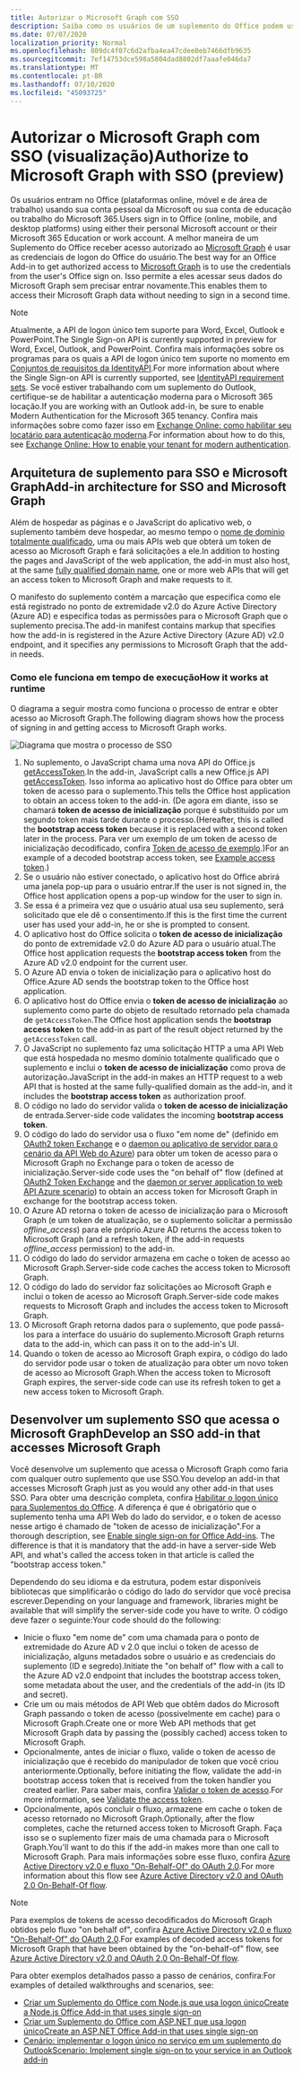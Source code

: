 ```yaml
---
title: Autorizar o Microsoft Graph com SSO
description: Saiba como os usuários de um suplemento do Office podem usar o logon único (SSO) para buscar dados do Microsoft Graph.
ms.date: 07/07/2020
localization_priority: Normal
ms.openlocfilehash: 809dc4f07c6d2afba4ea47cdee0eb7466dfb9635
ms.sourcegitcommit: 7ef14753dce598a5804dad8802df7aaafe046da7
ms.translationtype: MT
ms.contentlocale: pt-BR
ms.lasthandoff: 07/10/2020
ms.locfileid: "45093725"
---
```

# <a name="authorize-to-microsoft-graph-with-sso-preview"></a><span data-ttu-id="17992-103">Autorizar o Microsoft Graph com SSO (visualização)</span><span class="sxs-lookup"><span data-stu-id="17992-103">Authorize to Microsoft Graph with SSO (preview)</span></span>

<span data-ttu-id="17992-104">Os usuários entram no Office (plataformas online, móvel e de área de trabalho) usando sua conta pessoal da Microsoft ou sua conta de educação ou trabalho do Microsoft 365.</span><span class="sxs-lookup"><span data-stu-id="17992-104">Users sign in to Office (online, mobile, and desktop platforms) using either their personal Microsoft account or their Microsoft 365 Education or work account.</span></span> <span data-ttu-id="17992-105">A melhor maneira de um Suplemento do Office receber acesso autorizado ao [Microsoft Graph](https://developer.microsoft.com/graph/docs) é usar as credenciais de logon do Office do usuário.</span><span class="sxs-lookup"><span data-stu-id="17992-105">The best way for an Office Add-in to get authorized access to [Microsoft Graph](https://developer.microsoft.com/graph/docs) is to use the credentials from the user's Office sign on.</span></span> <span data-ttu-id="17992-106">Isso permite a eles acessar seus dados do Microsoft Graph sem precisar entrar novamente.</span><span class="sxs-lookup"><span data-stu-id="17992-106">This enables them to access their Microsoft Graph data without needing to sign in a second time.</span></span>

> [!NOTE]
> <span data-ttu-id="17992-107">Atualmente, a API de logon único tem suporte para Word, Excel, Outlook e PowerPoint.</span><span class="sxs-lookup"><span data-stu-id="17992-107">The Single Sign-on API is currently supported in preview for Word, Excel, Outlook, and PowerPoint.</span></span> <span data-ttu-id="17992-108">Confira mais informações sobre os programas para os quais a API de logon único tem suporte no momento em [Conjuntos de requisitos da IdentityAPI](../reference/requirement-sets/identity-api-requirement-sets.md).</span><span class="sxs-lookup"><span data-stu-id="17992-108">For more information about where the Single Sign-on API is currently supported, see [IdentityAPI requirement sets](../reference/requirement-sets/identity-api-requirement-sets.md).</span></span>
> <span data-ttu-id="17992-109">Se você estiver trabalhando com um suplemento do Outlook, certifique-se de habilitar a autenticação moderna para o Microsoft 365 locação.</span><span class="sxs-lookup"><span data-stu-id="17992-109">If you are working with an Outlook add-in, be sure to enable Modern Authentication for the Microsoft 365 tenancy.</span></span> <span data-ttu-id="17992-110">Confira mais informações sobre como fazer isso em [Exchange Online: como habilitar seu locatário para autenticação moderna](https://social.technet.microsoft.com/wiki/contents/articles/32711.exchange-online-how-to-enable-your-tenant-for-modern-authentication.aspx).</span><span class="sxs-lookup"><span data-stu-id="17992-110">For information about how to do this, see [Exchange Online: How to enable your tenant for modern authentication](https://social.technet.microsoft.com/wiki/contents/articles/32711.exchange-online-how-to-enable-your-tenant-for-modern-authentication.aspx).</span></span>

## <a name="add-in-architecture-for-sso-and-microsoft-graph"></a><span data-ttu-id="17992-111">Arquitetura de suplemento para SSO e Microsoft Graph</span><span class="sxs-lookup"><span data-stu-id="17992-111">Add-in architecture for SSO and Microsoft Graph</span></span>

<span data-ttu-id="17992-112">Além de hospedar as páginas e o JavaScript do aplicativo web, o suplemento também deve hospedar, ao mesmo tempo o [nome de domínio totalmente qualificado](/windows/desktop/DNS/f-gly#_dns_fully_qualified_domain_name_fqdn__gly), uma ou mais APIs web que obterá um token de acesso ao Microsoft Graph e fará solicitações a ele.</span><span class="sxs-lookup"><span data-stu-id="17992-112">In addition to hosting the pages and JavaScript of the web application, the add-in must also host, at the same [fully qualified domain name](/windows/desktop/DNS/f-gly#_dns_fully_qualified_domain_name_fqdn__gly), one or more web APIs that will get an access token to Microsoft Graph and make requests to it.</span></span>

<span data-ttu-id="17992-113">O manifesto do suplemento contém a marcação que especifica como ele está registrado no ponto de extremidade v2.0 do Azure Active Directory (Azure AD) e especifica todas as permissões para o Microsoft Graph que o suplemento precisa.</span><span class="sxs-lookup"><span data-stu-id="17992-113">The add-in manifest contains markup that specifies how the add-in is registered in the Azure Active Directory (Azure AD) v2.0 endpoint, and it specifies any permissions to Microsoft Graph that the add-in needs.</span></span>

### <a name="how-it-works-at-runtime"></a><span data-ttu-id="17992-114">Como ele funciona em tempo de execução</span><span class="sxs-lookup"><span data-stu-id="17992-114">How it works at runtime</span></span>

<span data-ttu-id="17992-115">O diagrama a seguir mostra como funciona o processo de entrar e obter acesso ao Microsoft Graph.</span><span class="sxs-lookup"><span data-stu-id="17992-115">The following diagram shows how the process of signing in and getting access to Microsoft Graph works.</span></span>

![Diagrama que mostra o processo de SSO](../images/sso-access-to-microsoft-graph.png)

1. <span data-ttu-id="17992-117">No suplemento, o JavaScript chama uma nova API do Office.js [getAccessToken](/javascript/api/office-runtime/officeruntime.auth#getaccesstoken-options-).</span><span class="sxs-lookup"><span data-stu-id="17992-117">In the add-in, JavaScript calls a new Office.js API [getAccessToken](/javascript/api/office-runtime/officeruntime.auth#getaccesstoken-options-).</span></span> <span data-ttu-id="17992-118">Isso informa ao aplicativo host do Office para obter um token de acesso para o suplemento.</span><span class="sxs-lookup"><span data-stu-id="17992-118">This tells the Office host application to obtain an access token to the add-in.</span></span> <span data-ttu-id="17992-119">(De agora em diante, isso se chamará **token de acesso de inicialização** porque é substituído por um segundo token mais tarde durante o processo.</span><span class="sxs-lookup"><span data-stu-id="17992-119">(Hereafter, this is called the **bootstrap access token** because it is replaced with a second token later in the process.</span></span> <span data-ttu-id="17992-120">Para ver um exemplo de um token de acesso de inicialização decodificado, confira [Token de acesso de exemplo](sso-in-office-add-ins.md#example-access-token).)</span><span class="sxs-lookup"><span data-stu-id="17992-120">For an example of a decoded bootstrap access token, see [Example access token](sso-in-office-add-ins.md#example-access-token).)</span></span>
2. <span data-ttu-id="17992-121">Se o usuário não estiver conectado, o aplicativo host do Office abrirá uma janela pop-up para o usuário entrar.</span><span class="sxs-lookup"><span data-stu-id="17992-121">If the user is not signed in, the Office host application opens a pop-up window for the user to sign in.</span></span>
3. <span data-ttu-id="17992-122">Se essa é a primeira vez que o usuário atual usa seu suplemento, será solicitado que ele dê o consentimento.</span><span class="sxs-lookup"><span data-stu-id="17992-122">If this is the first time the current user has used your add-in, he or she is prompted to consent.</span></span>
4. <span data-ttu-id="17992-123">O aplicativo host do Office solicita o **token de acesso de inicialização** do ponto de extremidade v2.0 do Azure AD para o usuário atual.</span><span class="sxs-lookup"><span data-stu-id="17992-123">The Office host application requests the **bootstrap access token** from the Azure AD v2.0 endpoint for the current user.</span></span>
5. <span data-ttu-id="17992-124">O Azure AD envia o token de inicialização para o aplicativo host do Office.</span><span class="sxs-lookup"><span data-stu-id="17992-124">Azure AD sends the bootstrap token to the Office host application.</span></span>
6. <span data-ttu-id="17992-125">O aplicativo host do Office envia o **token de acesso de inicialização** ao suplemento como parte do objeto de resultado retornado pela chamada de `getAccessToken`.</span><span class="sxs-lookup"><span data-stu-id="17992-125">The Office host application sends the **bootstrap access token** to the add-in as part of the result object returned by the `getAccessToken` call.</span></span>
7. <span data-ttu-id="17992-126">O JavaScript no suplemento faz uma solicitação HTTP a uma API Web que está hospedada no mesmo domínio totalmente qualificado que o suplemento e inclui o **token de acesso de inicialização** como prova de autorização.</span><span class="sxs-lookup"><span data-stu-id="17992-126">JavaScript in the add-in makes an HTTP request to a web API that is hosted at the same fully-qualified domain as the add-in, and it includes the **bootstrap access token** as authorization proof.</span></span>
8. <span data-ttu-id="17992-127">O código no lado do servidor valida o **token de acesso de inicialização** de entrada.</span><span class="sxs-lookup"><span data-stu-id="17992-127">Server-side code validates the incoming **bootstrap access token**.</span></span>
9. <span data-ttu-id="17992-128">O código do lado do servidor usa o fluxo "em nome de" (definido em [OAuth2 token Exchange](https://tools.ietf.org/html/draft-ietf-oauth-token-exchange-02) e o [daemon ou aplicativo de servidor para o cenário da API Web do Azure](/azure/active-directory/develop/active-directory-authentication-scenarios)) para obter um token de acesso para o Microsoft Graph no Exchange para o token de acesso de inicialização.</span><span class="sxs-lookup"><span data-stu-id="17992-128">Server-side code uses the "on behalf of" flow (defined at [OAuth2 Token Exchange](https://tools.ietf.org/html/draft-ietf-oauth-token-exchange-02) and the [daemon or server application to web API Azure scenario](/azure/active-directory/develop/active-directory-authentication-scenarios)) to obtain an access token for Microsoft Graph in exchange for the bootstrap access token.</span></span>
10. <span data-ttu-id="17992-129">O Azure AD retorna o token de acesso de inicialização para o Microsoft Graph (e um token de atualização, se o suplemento solicitar a permissão *offline_access*) para ele próprio.</span><span class="sxs-lookup"><span data-stu-id="17992-129">Azure AD returns the access token to Microsoft Graph (and a refresh token, if the add-in requests *offline_access* permission) to the add-in.</span></span>
11. <span data-ttu-id="17992-130">O código do lado do servidor armazena em cache o token de acesso ao Microsoft Graph.</span><span class="sxs-lookup"><span data-stu-id="17992-130">Server-side code caches the access token to Microsoft Graph.</span></span>
12. <span data-ttu-id="17992-131">O código do lado do servidor faz solicitações ao Microsoft Graph e inclui o token de acesso ao Microsoft Graph.</span><span class="sxs-lookup"><span data-stu-id="17992-131">Server-side code makes requests to Microsoft Graph and includes the access token to Microsoft Graph.</span></span>
13. <span data-ttu-id="17992-132">O Microsoft Graph retorna dados para o suplemento, que pode passá-los para a interface do usuário do suplemento.</span><span class="sxs-lookup"><span data-stu-id="17992-132">Microsoft Graph returns data to the add-in, which can pass it on to the add-in's UI.</span></span>
14. <span data-ttu-id="17992-133">Quando o token de acesso ao Microsoft Graph expira, o código do lado do servidor pode usar o token de atualização para obter um novo token de acesso ao Microsoft Graph.</span><span class="sxs-lookup"><span data-stu-id="17992-133">When the access token to Microsoft Graph expires, the server-side code can use its refresh token to get a new access token to Microsoft Graph.</span></span>

## <a name="develop-an-sso-add-in-that-accesses-microsoft-graph"></a><span data-ttu-id="17992-134">Desenvolver um suplemento SSO que acessa o Microsoft Graph</span><span class="sxs-lookup"><span data-stu-id="17992-134">Develop an SSO add-in that accesses Microsoft Graph</span></span>

<span data-ttu-id="17992-135">Você desenvolve um suplemento que acessa o Microsoft Graph como faria com qualquer outro suplemento que use SSO.</span><span class="sxs-lookup"><span data-stu-id="17992-135">You develop an add-in that accesses Microsoft Graph just as you would any other add-in that uses SSO.</span></span> <span data-ttu-id="17992-136">Para obter uma descrição completa, confira [Habilitar o logon único para Suplementos do Office](../develop/sso-in-office-add-ins.md). A diferença é que é obrigatório que o suplemento tenha uma API Web do lado do servidor, e o token de acesso nesse artigo é chamado de "token de acesso de inicialização".</span><span class="sxs-lookup"><span data-stu-id="17992-136">For a thorough description, see [Enable single sign-on for Office Add-ins](../develop/sso-in-office-add-ins.md). The difference is that it is mandatory that the add-in have a server-side Web API, and what's called the access token in that article is called the "bootstrap access token."</span></span>

<span data-ttu-id="17992-137">Dependendo do seu idioma e da estrutura, podem estar disponíveis bibliotecas que simplificarão o código do lado do servidor que você precisa escrever.</span><span class="sxs-lookup"><span data-stu-id="17992-137">Depending on your language and framework, libraries might be available that will simplify the server-side code you have to write.</span></span> <span data-ttu-id="17992-138">O código deve fazer o seguinte:</span><span class="sxs-lookup"><span data-stu-id="17992-138">Your code should do the following:</span></span>

* <span data-ttu-id="17992-139">Inicie o fluxo "em nome de" com uma chamada para o ponto de extremidade do Azure AD v 2.0 que inclui o token de acesso de inicialização, alguns metadados sobre o usuário e as credenciais do suplemento (ID e segredo).</span><span class="sxs-lookup"><span data-stu-id="17992-139">Initiate the "on behalf of" flow with a call to the Azure AD v2.0 endpoint that includes the bootstrap access token, some metadata about the user, and the credentials of the add-in (its ID and secret).</span></span>
* <span data-ttu-id="17992-140">Crie um ou mais métodos de API Web que obtêm dados do Microsoft Graph passando o token de acesso (possivelmente em cache) para o Microsoft Graph.</span><span class="sxs-lookup"><span data-stu-id="17992-140">Create one or more Web API methods that get Microsoft Graph data by passing the (possibly cached) access token to Microsoft Graph.</span></span>
* <span data-ttu-id="17992-141">Opcionalmente, antes de iniciar o fluxo, valide o token de acesso de inicialização que é recebido do manipulador de token que você criou anteriormente.</span><span class="sxs-lookup"><span data-stu-id="17992-141">Optionally, before initiating the flow, validate the add-in bootstrap access token that is received from the token handler you created earlier.</span></span> <span data-ttu-id="17992-142">Para saber mais, confira [Validar o token de acesso](sso-in-office-add-ins.md#validate-the-access-token).</span><span class="sxs-lookup"><span data-stu-id="17992-142">For more information, see [Validate the access token](sso-in-office-add-ins.md#validate-the-access-token).</span></span> 
* <span data-ttu-id="17992-143">Opcionalmente, após concluir o fluxo, armazene em cache o token de acesso retornado no Microsoft Graph.</span><span class="sxs-lookup"><span data-stu-id="17992-143">Optionally, after the flow completes, cache the returned access token to Microsoft Graph.</span></span> <span data-ttu-id="17992-144">Faça isso se o suplemento fizer mais de uma chamada para o Microsoft Graph.</span><span class="sxs-lookup"><span data-stu-id="17992-144">You'll want to do this if the add-in makes more than one call to Microsoft Graph.</span></span> <span data-ttu-id="17992-145">Para mais informações sobre esse fluxo, confira [Azure Active Directory v2.0 e fluxo "On-Behalf-Of" do OAuth 2.0](/azure/active-directory/develop/active-directory-v2-protocols-oauth-on-behalf-of).</span><span class="sxs-lookup"><span data-stu-id="17992-145">For more information about this flow see [Azure Active Directory v2.0 and OAuth 2.0 On-Behalf-Of flow](/azure/active-directory/develop/active-directory-v2-protocols-oauth-on-behalf-of).</span></span>

> [!NOTE]
> <span data-ttu-id="17992-146">Para exemplos de tokens de acesso decodificados do Microsoft Graph obtidos pelo fluxo "on behalf of", confira [Azure Active Directory v2.0 e fluxo "On-Behalf-Of" do OAuth 2.0](/azure/active-directory/develop/active-directory-v2-protocols-oauth-on-behalf-of).</span><span class="sxs-lookup"><span data-stu-id="17992-146">For examples of decoded access tokens for Microsoft Graph that have been obtained by the "on-behalf-of" flow, see [Azure Active Directory v2.0 and OAuth 2.0 On-Behalf-Of flow](/azure/active-directory/develop/active-directory-v2-protocols-oauth-on-behalf-of).</span></span>

<span data-ttu-id="17992-147">Para obter exemplos detalhados passo a passo de cenários, confira:</span><span class="sxs-lookup"><span data-stu-id="17992-147">For examples of detailed walkthroughs and scenarios, see:</span></span>

* [<span data-ttu-id="17992-148">Criar um Suplemento do Office com Node.js que usa logon único</span><span class="sxs-lookup"><span data-stu-id="17992-148">Create a Node.js Office Add-in that uses single sign-on</span></span>](create-sso-office-add-ins-nodejs.md)
* [<span data-ttu-id="17992-149">Criar um Suplemento do Office com ASP.NET que usa logon único</span><span class="sxs-lookup"><span data-stu-id="17992-149">Create an ASP.NET Office Add-in that uses single sign-on</span></span>](create-sso-office-add-ins-aspnet.md)
* [<span data-ttu-id="17992-150">Cenário: implementar o logon único no serviço em um suplemento do Outlook</span><span class="sxs-lookup"><span data-stu-id="17992-150">Scenario: Implement single sign-on to your service in an Outlook add-in</span></span>](../outlook/implement-sso-in-outlook-add-in.md)

